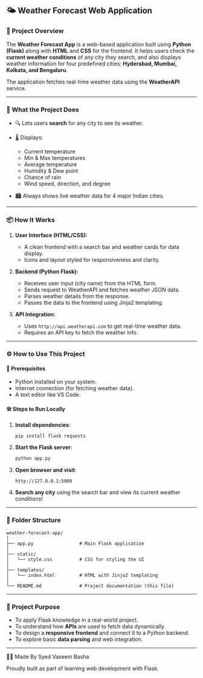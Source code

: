 
## 🌤️ **Weather Forecast Web Application**

### 🔷 Project Overview

The **Weather Forecast App** is a web-based application built using **Python (Flask)** along with **HTML** and **CSS** for the frontend. It helps users check the **current weather conditions** of any city they search, and also displays weather information for four predefined cities: **Hyderabad, Mumbai, Kolkata, and Bengaluru**.

The application fetches real-time weather data using the **WeatherAPI** service.

---

### 🧠 What the Project Does

* 🔍 Lets users **search** for any city to see its weather.
* 🌡️ Displays:

  * Current temperature
  * Min & Max temperatures
  * Average temperature
  * Humidity & Dew point
  * Chance of rain
  * Wind speed, direction, and degree
* 🏙️ Always shows live weather data for 4 major Indian cities.

---

### 📦 How It Works

1. **User Interface (HTML/CSS):**

   * A clean frontend with a search bar and weather cards for data display.
   * Icons and layout styled for responsiveness and clarity.

2. **Backend (Python Flask):**

   * Receives user input (city name) from the HTML form.
   * Sends request to WeatherAPI and fetches weather JSON data.
   * Parses weather details from the response.
   * Passes the data to the frontend using Jinja2 templating.

3. **API Integration:**

   * Uses `http://api.weatherapi.com` to get real-time weather data.
   * Requires an API key to fetch the weather info.

---

### ⚙️ How to Use This Project

#### 🔧 Prerequisites

* Python installed on your system.
* Internet connection (for fetching weather data).
* A text editor like VS Code.

#### 🛠️ Steps to Run Locally

1. **Install dependencies**:

   ```bash
   pip install flask requests
   ```

2. **Start the Flask server**:

   ```bash
   python app.py
   ```

3. **Open browser and visit**:

   ```
   http://127.0.0.1:5000
   ```

4. **Search any city** using the search bar and view its current weather conditions!

---

### 📁 Folder Structure

```
weather-forecast-app/
│
├── app.py                 # Main Flask application
│
├── static/
│   └── style.css          # CSS for styling the UI
│
├── templates/
│   └── index.html         # HTML with Jinja2 templating
│
└── README.md              # Project documentation (this file)
```

---

### 📌 Project Purpose

* To apply Flask knowledge in a real-world project.
* To understand how **APIs** are used to fetch data dynamically.
* To design a **responsive frontend** and connect it to a Python backend.
* To explore basic **data parsing** and web integration.

---
🙋‍♂️ Made By
Syed Vaseem Basha

Proudly built as part of learning web development with Flask.

